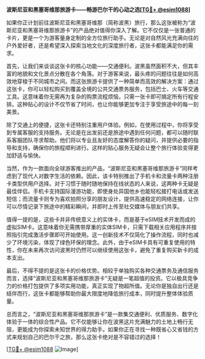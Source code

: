 **波斯尼亚和黑塞哥维那旅游卡——畅游巴尔干的心动之选[[TG💪+ @esim1088](https://t.me/s/esim1088)]**

如果你正计划前往波斯尼亚和黑塞哥维那（简称波黑）旅行，那么这张被称为“波斯尼亚和黑塞哥维那旅游卡”的产品绝对值得你深入了解。它不仅仅是一张普通的卡片，更是一个为游客量身定制的全方位旅行助手。无论是对自然风光充满向往的户外爱好者，还是希望深入探索当地文化的深度旅行者，这张卡都能满足你的需求。

首先，让我们来谈谈这张卡的核心功能——交通便利。波黑虽然面积不大，但其丰富的地貌和文化景点分散在各个角落。对于游客来说，最头疼的问题往往是如何高效地穿梭于不同城市之间。而这张旅游卡提供了一种简单而高效的解决方案：通过这张卡，你可以轻松购买到覆盖全境的公共交通票务服务，包括巴士、火车等交通工具。这意味着你无需再为复杂的购票流程烦恼，只需一张卡即可搞定所有行程安排。这种贴心的设计不仅节省了时间，也让你能够更加专注于享受旅途中的每一刻美景。

除了交通上的便捷，这张卡还特别注重用户体验。例如，在使用过程中，你将享受到专属客服的支持服务。无论是在出发前还是旅途中遇到任何问题，都可以随时联系客服团队寻求帮助。他们将以专业且友好的态度解答你的疑问，并提供必要的指导和支持，确保你的旅程顺利进行。这样的贴心服务无疑会让整个旅行体验变得更加舒适与愉快。

当然，作为一款面向全球游客推出的产品，“波斯尼亚和黑塞哥维那旅游卡”同样考虑到了现代人对数字生活的依赖。因此，该卡特别推出了手机卡和流量卡两种注册卡类型供用户选择。对于习惯于随时随地保持在线状态的人来说，这两种卡无疑是最佳伴侣。手机卡支持国际漫游功能，即使身处异国他乡也能轻松接打电话或发送短信；而流量卡则专为喜欢拍照分享的朋友设计，提供高速稳定的网络连接，让你可以尽情记录下旅途中的精彩瞬间，并即时上传至社交媒体与朋友们共享。

值得一提的是，这些卡并非传统意义上的实体卡，而是基于eSIM技术开发而成的虚拟SIM卡。这意味着你无需携带厚重的实体SIM卡，只需下载相关应用程序并按照指引完成激活步骤即可开始使用。这一创新技术不仅简化了操作流程，同时也减少了环境污染，体现了绿色环保的理念。此外，由于eSIM卡具有可重复使用的特性，你在未来再次访问波黑时仍然可以继续使用这张卡，避免了重复购买新卡的成本支出。

最后，不得不提的是这张卡的价格优势。相较于单独购买各种交通票务及通信服务而言，选择“波斯尼亚和黑塞哥维那旅游卡”无疑是一笔超值的投资。它以极具竞争力的价格打包提供了多项实用功能，真正实现了物超所值。无论你是独自出行还是结伴而行，这张卡都能够帮助你最大限度地降低旅行成本，同时提升整体体验质量。

总而言之，“波斯尼亚和黑塞哥维那旅游卡”是一款集交通便利、优质服务、数字化体验于一体的综合性产品。它不仅能够让你在波黑这片充满魅力的土地上畅行无阻，更能成为你探索未知世界的得力助手。如果你正在寻找一种既省心又省钱的方式来规划自己的巴尔干之旅，那么这张卡绝对是不容错过的选择！

[[TG💪+ @esim1088](https://t.me/s/esim1088) ![Image](https://i.postimg.cc/4NQfJmqS/Snipaste-2025-05-13-00-14-12.png)]